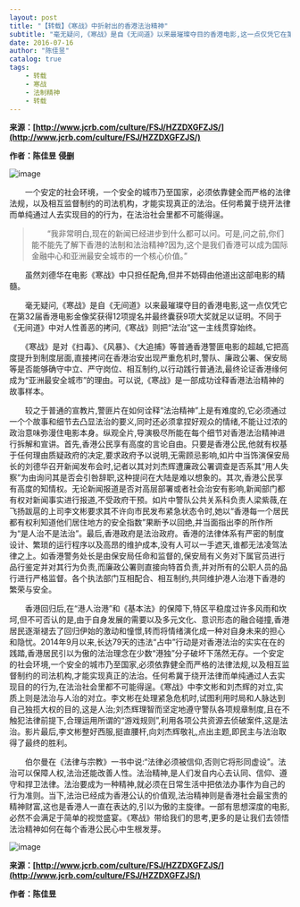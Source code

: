 ```yaml
---
layout: post
title: "【转载】《寒战》中折射出的香港法治精神"
subtitle: "毫无疑问,《寒战》是自《无间道》以来最璀璨夺目的香港电影,这一点仅凭它在第32届香港电影金像奖获得12项提名并最终囊获9项大奖就足以证明。不同于《无间道》中对人性善恶的拷问,《寒战》则把“法治”这一主线贯穿始终。"
date: 2016-07-16
author: "陈佳昱"
catalog: true
tags: 
    - 转载
    - 寒战
    - 法制精神 
    - 转载
---
```


__来源：[http://www.jcrb.com/culture/FSJ/HZZDXGFZJS/](http://www.jcrb.com/culture/FSJ/HZZDXGFZJS/)__

__作者：陈佳昱__  __侵删__

![image](http://o9oomuync.bkt.clouddn.com/2016-07-16W020150202503736550006.jpg)

　　一个安定的社会环境，一个安全的城市乃至国家，必须依靠健全而严格的法律法规，以及相互监督制约的司法机构，才能实现真正的法治。任何希冀于绕开法律而单纯通过人去实现目的的行为，在法治社会里都不可能得逞。

>　　“我非常明白,现在的新闻已经进步到什么都可以问。可是,问之前,你们能不能先了解下香港的法制和法治精神?因为,这个是我们香港可以成为国际金融中心和亚洲最安全城市的一个核心价值。”

　　虽然刘德华在电影《寒战》中只担任配角,但并不妨碍由他道出这部电影的精髓。 

　　毫无疑问,《寒战》是自《无间道》以来最璀璨夺目的香港电影,这一点仅凭它在第32届香港电影金像奖获得12项提名并最终囊获9项大奖就足以证明。不同于《无间道》中对人性善恶的拷问,《寒战》则把“法治”这一主线贯穿始终。 

　　《寒战》是对《扫毒》、《风暴》、《大追捕》等普通香港警匪电影的超越,它把高度提升到制度层面,直接拷问在香港治安出现严重危机时,警队、廉政公署、保安局等是否能够确守中立、严守岗位、相互制约,以行动践行普通法,最终论证香港缘何成为“亚洲最安全城市”的理由。可以说,《寒战》是一部成功诠释香港法治精神的故事样本。 

　　较之于普通的宣教片,警匪片在如何诠释“法治精神”上是有难度的,它必须通过一个个故事和细节去凸显法治的要义,同时还必须拿捏好观众的情绪,不能让过浓的政治意味弥漫住电影本身。纵观全片,导演极尽所能在每个细节对香港法治精神进行拆解和宣讲。首先,香港公民享有高度的言论自由。只要是香港公民,他就有权基于任何理由质疑政府的决定,要求政府予以说明,无需顾忌影响,如片中当饰演保安局长的刘德华召开新闻发布会时,记者以其对刘杰辉遭廉政公署调查是否系其“用人失察”为由询问其是否会引咎辞职,这种提问在大陆是难以想象的。其次,香港公民享有高度的知情权。无论新闻报道是否对高层部署或者社会治安有影响,新闻部门都有权对新闻事实进行报道,不受政府干预。如片中警队公共关系科负责人梁紫薇,在飞扬跋扈的上司李文彬要求其不许向市民发布紧急状态令时,她以“香港每一个居民都有权利知道他们居住地方的安全指数”果断予以回绝,并当面指出李的所作所为“是人治不是法治”。最后,香港政府是法治政府。香港的法律体系有严密的制度设计、繁琐的运行程序以及高昂的维护成本,没有人可以一手遮天,谁都无法凌驾法律之上。如香港警务处长是由保安局任命和监督的,保安局有义务对下属官员进行品行鉴定并对其行为负责,而廉政公署则直接向特首负责,并对所有的公职人员的品行进行严格监督。各个执法部门互相配合、相互制约,共同维护港人治港下香港的繁荣与安全。 

　　香港回归后,在“港人治港”和《基本法》的保障下,特区平稳度过许多风雨和坎坷,但不可否认的是,由于自身发展的需要以及多元文化、意识形态的融合碰撞,香港居民逐渐褪去了回归伊始的激动和憧憬,转而将情绪演化成一种对自身未来的担心和隐忧。2014年9月以来,长达79天的违法“占中”行动是对香港法治的实实在在的践踏,香港居民引以为傲的法治理念在少数“港独”分子破坏下荡然无存。一个安定的社会环境,一个安全的城市乃至国家,必须依靠健全而严格的法律法规,以及相互监督制约的司法机构,才能实现真正的法治。任何希冀于绕开法律而单纯通过人去实现目的的行为,在法治社会里都不可能得逞。《寒战》中李文彬和刘杰辉的对立,实质上则是法治与人治的对立。李文彬在处理紧急危机时,试图利用时局和人脉达到自己独揽大权的目的,这是人治;刘杰辉理智而坚定地遵守警队各项规章制度,且在不触犯法律前提下,合理运用所谓的“游戏规则”,利用各项公共资源去侦破案件,这是法治。影片最后,李文彬整好西服,挺直腰杆,向刘杰辉敬礼,点出主题,即民主与法治取得了最终的胜利。 

　　伯尔曼在《法律与宗教》一书中说:“法律必须被信仰,否则它将形同虚设”。法治可以保障人权,法治还能改善人性。法治精神,是人们发自内心去认同、信仰、遵守和捍卫法律。法治要成为一种精神,就必须在日常生活中把依法办事作为自己的行为准则。当下,法治已经成为香港公认的价值观,法治精神则是香港社会最宝贵的精神财富,这也是香港人一直在表达的,引以为傲的主旋律。一部有思想深度的电影,必然不会满足于简单的视觉盛宴。《寒战》带给我们的思考,更多的是让我们去领悟法治精神如何在每个香港公民心中生根发芽。

![image](http://o9oomuync.bkt.clouddn.com/2016-07-16W020150202528792308061.jpg)

__来源：[http://www.jcrb.com/culture/FSJ/HZZDXGFZJS/](http://www.jcrb.com/culture/FSJ/HZZDXGFZJS/)__

__作者：陈佳昱__